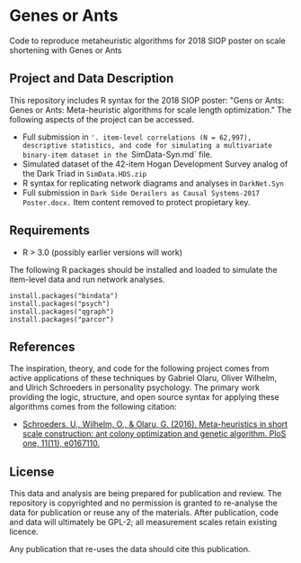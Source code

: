 # Genes or Ants
Code to reproduce metaheuristic algorithms for 2018 SIOP poster on scale shortening with Genes or Ants

## Project and Data Description
This repository includes R syntax for the 2018 SIOP poster: "Gens or Ants: Genes or Ants: Meta-heuristic algorithms for scale length optimization." 
The following aspects of the project can be accessed.

- Full submission in `'. item-level correlations (N = 62,997), descriptive statistics, and code for simulating a multivariate binary-item dataset in the `SimData-Syn.md` file.
- Simulated dataset of the 42-item Hogan Development Survey analog of the Dark Triad in `SimData.HDS.zip`
- R syntax for replicating network diagrams and analyses in `DarkNet.Syn`
- Full submission in `Dark Side Derailers as Causal Systems-2017 Poster.docx.` Item content removed to protect propietary key. 

## Requirements

- R > 3.0 (possibly earlier versions will work)

The following R packages should be installed and loaded to simulate the item-level data and run network analyses. 

```
install.packages("bindata")
install.packages("psych")
install.packages("qgraph")
install.packages("parcor")
```

## References

The inspiration, theory, and code for the following project comes from active applications of these techniques by Gabriel Olaru, Oliver Wilhelm, and Ulrich Schroeders in personality psychology. The primary work providing the logic, structure, and open source syntax for applying these algorithms comes from the following citation:

- [Schroeders, U., Wilhelm, O., & Olaru, G. (2016). Meta-heuristics in short scale construction: ant colony optimization and genetic algorithm. PloS one, 11(11), e0167110.](http://journals.plos.org/plosone/article?id=10.1371/journal.pone.0167110)

## License

This data and analysis are being prepared for publication and review. The repository is copyrighted and no permission is granted to re-analyse the data for publication or reuse any of the materials. After publication, code and data will ultimately be GPL-2; all measurement scales retain existing licence.
    
Any publication that re-uses the data should cite this publication.
